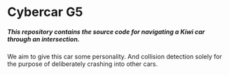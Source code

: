 # Cybercar G5

##### This repository contains the source code for navigating a Kiwi car through an intersection.
We aim to give this car some personality. And collision detection solely for the purpose of deliberately crashing into other cars.
